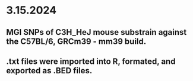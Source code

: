 # 3.15.2024

## MGI SNPs of C3H_HeJ mouse substrain against the C57BL/6, GRCm39 - mm39 build. 
## .txt files were imported into R, formated, and exported as .BED files.
